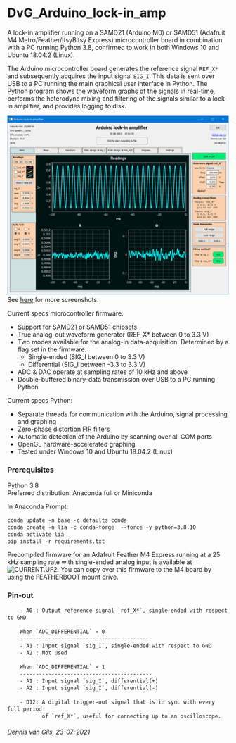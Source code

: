 # DvG_Arduino_lock-in_amp
A lock-in amplifier running on a SAMD21 (Arduino M0) or SAMD51 (Adafruit M4 Metro/Feather/ItsyBitsy Express) microcontroller board in combination with a PC running Python 3.8, confirmed to work in both Windows 10 and Ubuntu 18.04.2 (Linux).

The Arduino microcontroller board generates the reference signal `REF_X*` and subsequently acquires the input signal `SIG_I`. This data is sent over USB to a PC running the main graphical user interface in Python. The Python program shows the waveform graphs of the signals in real-time, performs the heterodyne mixing and filtering of the signals similar to a lock-in amplifier, and provides logging to disk.

![Screenshot](screenshots/tab_1.PNG)
See [here](screenshots/) for more screenshots.

Current specs microcontroller firmware:
- Support for SAMD21 or SAMD51 chipsets
- True analog-out waveform generator (REF_X* between 0 to 3.3 V)
- Two modes available for the analog-in data-acquisition. Determined by a flag set in the firmware:
    - Single-ended (SIG_I between 0 to 3.3 V)
    - Differential (SIG_I between -3.3 to 3.3 V)
- ADC & DAC operate at sampling rates of 10 kHz and above
- Double-buffered binary-data transmission over USB to a PC running Python

Current specs Python:
- Separate threads for communication with the Arduino, signal processing and graphing
- Zero-phase distortion FIR filters
- Automatic detection of the Arduino by scanning over all COM ports
- OpenGL hardware-accelerated graphing
- Tested under Windows 10 and Ubuntu 18.04.2 (Linux)

### Prerequisites
Python 3.8\
Preferred distribution: Anaconda full or Miniconda

In Anaconda Prompt:
```
conda update -n base -c defaults conda
conda create -n lia -c conda-forge  --force -y python=3.8.10
conda activate lia
pip install -r requirements.txt
```

Precompiled firmware for an Adafruit Feather M4 Express running at a 25 kHz sampling rate with single-ended analog input is available at ![CURRENT.UF2](https://github.com/Dennis-van-Gils/DvG_Arduino_lock-in_amp/raw/master/mcu_firmware/v1.0.0_VSCODE/adafruit_feather_m4__25kHz/CURRENT.UF2).
You can copy over this firmware to the M4 board by using the FEATHERBOOT mount drive.

### Pin-out
```
    - A0 : Output reference signal `ref_X*`, single-ended with respect to GND

    When `ADC_DIFFERENTIAL` = 0
    ------------------------------------------
    - A1 : Input signal `sig_I`, single-ended with respect to GND
    - A2 : Not used

    When `ADC_DIFFERENTIAL` = 1
    ------------------------------------------
    - A1 : Input signal `sig_I`, differential(+)
    - A2 : Input signal `sig_I`, differential(-)

    - D12: A digital trigger-out signal that is in sync with every full period
           of `ref_X*`, useful for connecting up to an oscilloscope.
```

###### Dennis van Gils, 23-07-2021
